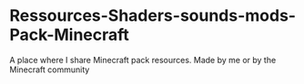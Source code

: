 # Ressources-Shaders-sounds-mods-Pack-Minecraft
A place where I share Minecraft pack resources. Made by me or by the Minecraft community
